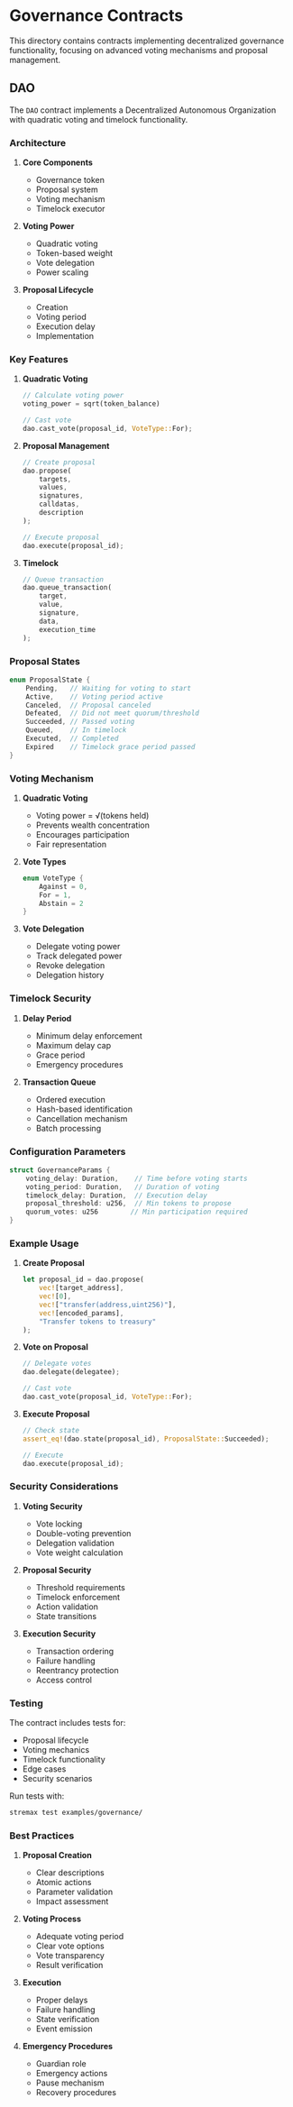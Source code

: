 # Governance Contracts

This directory contains contracts implementing decentralized governance functionality, focusing on advanced voting mechanisms and proposal management.

## DAO

The `DAO` contract implements a Decentralized Autonomous Organization with quadratic voting and timelock functionality.

### Architecture

1. **Core Components**
   - Governance token
   - Proposal system
   - Voting mechanism
   - Timelock executor

2. **Voting Power**
   - Quadratic voting
   - Token-based weight
   - Vote delegation
   - Power scaling

3. **Proposal Lifecycle**
   - Creation
   - Voting period
   - Execution delay
   - Implementation

### Key Features

1. **Quadratic Voting**
   ```rust
   // Calculate voting power
   voting_power = sqrt(token_balance)
   
   // Cast vote
   dao.cast_vote(proposal_id, VoteType::For);
   ```

2. **Proposal Management**
   ```rust
   // Create proposal
   dao.propose(
       targets,
       values,
       signatures,
       calldatas,
       description
   );
   
   // Execute proposal
   dao.execute(proposal_id);
   ```

3. **Timelock**
   ```rust
   // Queue transaction
   dao.queue_transaction(
       target,
       value,
       signature,
       data,
       execution_time
   );
   ```

### Proposal States

```rust
enum ProposalState {
    Pending,   // Waiting for voting to start
    Active,    // Voting period active
    Canceled,  // Proposal canceled
    Defeated,  // Did not meet quorum/threshold
    Succeeded, // Passed voting
    Queued,    // In timelock
    Executed,  // Completed
    Expired    // Timelock grace period passed
}
```

### Voting Mechanism

1. **Quadratic Voting**
   - Voting power = √(tokens held)
   - Prevents wealth concentration
   - Encourages participation
   - Fair representation

2. **Vote Types**
   ```rust
   enum VoteType {
       Against = 0,
       For = 1,
       Abstain = 2
   }
   ```

3. **Vote Delegation**
   - Delegate voting power
   - Track delegated power
   - Revoke delegation
   - Delegation history

### Timelock Security

1. **Delay Period**
   - Minimum delay enforcement
   - Maximum delay cap
   - Grace period
   - Emergency procedures

2. **Transaction Queue**
   - Ordered execution
   - Hash-based identification
   - Cancellation mechanism
   - Batch processing

### Configuration Parameters

```rust
struct GovernanceParams {
    voting_delay: Duration,    // Time before voting starts
    voting_period: Duration,   // Duration of voting
    timelock_delay: Duration,  // Execution delay
    proposal_threshold: u256,  // Min tokens to propose
    quorum_votes: u256        // Min participation required
}
```

### Example Usage

1. **Create Proposal**
   ```rust
   let proposal_id = dao.propose(
       vec![target_address],
       vec![0],
       vec!["transfer(address,uint256)"],
       vec![encoded_params],
       "Transfer tokens to treasury"
   );
   ```

2. **Vote on Proposal**
   ```rust
   // Delegate votes
   dao.delegate(delegatee);
   
   // Cast vote
   dao.cast_vote(proposal_id, VoteType::For);
   ```

3. **Execute Proposal**
   ```rust
   // Check state
   assert_eq!(dao.state(proposal_id), ProposalState::Succeeded);
   
   // Execute
   dao.execute(proposal_id);
   ```

### Security Considerations

1. **Voting Security**
   - Vote locking
   - Double-voting prevention
   - Delegation validation
   - Vote weight calculation

2. **Proposal Security**
   - Threshold requirements
   - Timelock enforcement
   - Action validation
   - State transitions

3. **Execution Security**
   - Transaction ordering
   - Failure handling
   - Reentrancy protection
   - Access control

### Testing

The contract includes tests for:
- Proposal lifecycle
- Voting mechanics
- Timelock functionality
- Edge cases
- Security scenarios

Run tests with:
```bash
stremax test examples/governance/
```

### Best Practices

1. **Proposal Creation**
   - Clear descriptions
   - Atomic actions
   - Parameter validation
   - Impact assessment

2. **Voting Process**
   - Adequate voting period
   - Clear vote options
   - Vote transparency
   - Result verification

3. **Execution**
   - Proper delays
   - Failure handling
   - State verification
   - Event emission

4. **Emergency Procedures**
   - Guardian role
   - Emergency actions
   - Pause mechanism
   - Recovery procedures 